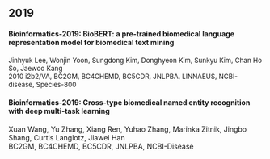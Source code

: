 ## 2019

#### Bioinformatics-2019: BioBERT: a pre-trained biomedical language representation model for biomedical text mining  
<font size='2'>Jinhyuk Lee, Wonjin Yoon, Sungdong Kim, Donghyeon Kim, Sunkyu Kim, Chan Ho So, Jaewoo Kang</font>  
<font size='2'>2010 i2b2/VA, BC2GM, BC4CHEMD, BC5CDR, JNLPBA, LINNAEUS, NCBI-disease, Species-800 </font>  
   
#### Bioinformatics-2019: Cross-type biomedical named entity recognition with deep multi-task learning  
Xuan Wang, Yu Zhang, Xiang Ren, Yuhao Zhang, Marinka Zitnik, Jingbo Shang, Curtis Langlotz, Jiawei Han  
BC2GM, BC4CHEMD, BC5CDR, JNLPBA, NCBI-Disease  
